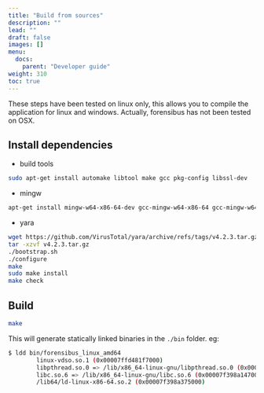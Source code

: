```yaml
---
title: "Build from sources"
description: ""
lead: ""
draft: false
images: []
menu:
  docs:
    parent: "Developer guide"
weight: 310
toc: true
---
```


These steps have been tested on linux only, this allows you to compile the application for linux and windows.
Actually, forensibus has not been tested on OSX.


## Install dependencies

- build tools

```bash
sudo apt-get install automake libtool make gcc pkg-config libssl-dev
```

- mingw

```bash
apt-get install mingw-w64-x86-64-dev gcc-mingw-w64-x86-64 gcc-mingw-w64 gcc-multilib
```

- yara

```bash
wget https://github.com/VirusTotal/yara/archive/refs/tags/v4.2.3.tar.gz
tar -xzvf v4.2.3.tar.gz
./bootstrap.sh
./configure
make
sudo make install
make check
```

## Build

```bash
make
```

This will generate statically linked binaries in the `./bin` folder.
eg:

```bash
$ ldd bin/forensibus_linux_amd64 
        linux-vdso.so.1 (0x00007ffd481f7000)
        libpthread.so.0 => /lib/x86_64-linux-gnu/libpthread.so.0 (0x00007f398a339000)
        libc.so.6 => /lib/x86_64-linux-gnu/libc.so.6 (0x00007f398a147000)
        /lib64/ld-linux-x86-64.so.2 (0x00007f398a375000)
```